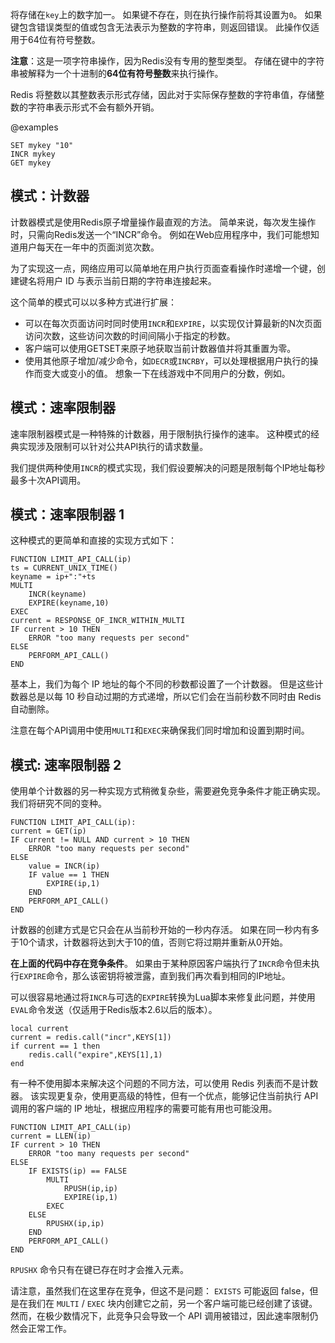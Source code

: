 将存储在`key`上的数字加一。
如果键不存在，则在执行操作前将其设置为`0`。
如果键包含错误类型的值或包含无法表示为整数的字符串，则返回错误。
此操作仅适用于64位有符号整数。

**注意**：这是一项字符串操作，因为Redis没有专用的整型类型。
存储在键中的字符串被解释为一个十进制的**64位有符号整数**来执行操作。

Redis 将整数以其整数表示形式存储，因此对于实际保存整数的字符串值，存储整数的字符串表示形式不会有额外开销。

@examples

```cli
SET mykey "10"
INCR mykey
GET mykey
```

## 模式：计数器

计数器模式是使用Redis原子增量操作最直观的方法。
简单来说，每次发生操作时，只需向Redis发送一个“INCR”命令。
例如在Web应用程序中，我们可能想知道用户每天在一年中的页面浏览次数。

为了实现这一点，网络应用可以简单地在用户执行页面查看操作时递增一个键，创建键名将用户 ID 与表示当前日期的字符串连接起来。

这个简单的模式可以以多种方式进行扩展：

* 可以在每次页面访问时同时使用`INCR`和`EXPIRE`，以实现仅计算最新的N次页面访问次数，这些访问次数的时间间隔小于指定的秒数。
* 客户端可以使用GETSET来原子地获取当前计数器值并将其重置为零。
* 使用其他原子增加/减少命令，如`DECR`或`INCRBY`，可以处理根据用户执行的操作而变大或变小的值。
  想象一下在线游戏中不同用户的分数，例如。

## 模式：速率限制器

速率限制器模式是一种特殊的计数器，用于限制执行操作的速率。
这种模式的经典实现涉及限制可以针对公共API执行的请求数量。

我们提供两种使用`INCR`的模式实现，我们假设要解决的问题是限制每个IP地址每秒最多十次API调用。

## 模式：速率限制器 1

这种模式的更简单和直接的实现方式如下：

```
FUNCTION LIMIT_API_CALL(ip)
ts = CURRENT_UNIX_TIME()
keyname = ip+":"+ts
MULTI
    INCR(keyname)
    EXPIRE(keyname,10)
EXEC
current = RESPONSE_OF_INCR_WITHIN_MULTI
IF current > 10 THEN
    ERROR "too many requests per second"
ELSE
    PERFORM_API_CALL()
END
```

基本上，我们为每个 IP 地址的每个不同的秒数都设置了一个计数器。
但是这些计数器总是以每 10 秒自动过期的方式递增，所以它们会在当前秒数不同时由 Redis 自动删除。

注意在每个API调用中使用`MULTI`和`EXEC`来确保我们同时增加和设置到期时间。

## 模式: 速率限制器 2

使用单个计数器的另一种实现方式稍微复杂些，需要避免竞争条件才能正确实现。
我们将研究不同的变种。

```
FUNCTION LIMIT_API_CALL(ip):
current = GET(ip)
IF current != NULL AND current > 10 THEN
    ERROR "too many requests per second"
ELSE
    value = INCR(ip)
    IF value == 1 THEN
        EXPIRE(ip,1)
    END
    PERFORM_API_CALL()
END
```

计数器的创建方式是它只会在从当前秒开始的一秒内存活。
如果在同一秒内有多于10个请求，计数器将达到大于10的值，否则它将过期并重新从0开始。

**在上面的代码中存在竞争条件**。
如果由于某种原因客户端执行了`INCR`命令但未执行`EXPIRE`命令，那么该密钥将被泄露，直到我们再次看到相同的IP地址。

可以很容易地通过将`INCR`与可选的`EXPIRE`转换为Lua脚本来修复此问题，并使用`EVAL`命令发送（仅适用于Redis版本2.6以后的版本）。

```
local current
current = redis.call("incr",KEYS[1])
if current == 1 then
    redis.call("expire",KEYS[1],1)
end
```

有一种不使用脚本来解决这个问题的不同方法，可以使用 Redis 列表而不是计数器。
该实现更复杂，使用更高级的特性，但有一个优点，能够记住当前执行 API 调用的客户端的 IP 地址，根据应用程序的需要可能有用也可能没用。

```
FUNCTION LIMIT_API_CALL(ip)
current = LLEN(ip)
IF current > 10 THEN
    ERROR "too many requests per second"
ELSE
    IF EXISTS(ip) == FALSE
        MULTI
            RPUSH(ip,ip)
            EXPIRE(ip,1)
        EXEC
    ELSE
        RPUSHX(ip,ip)
    END
    PERFORM_API_CALL()
END
```

`RPUSHX` 命令只有在键已存在时才会推入元素。

请注意，虽然我们在这里存在竞争，但这不是问题：
`EXISTS` 可能返回 false，但是在我们在 `MULTI` / `EXEC` 块内创建它之前，另一个客户端可能已经创建了该键。
然而，在极少数情况下，此竞争只会导致一个 API 调用被错过，因此速率限制仍然会正常工作。

